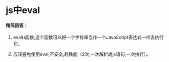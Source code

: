 # js中eval

#### 精简回答：

1. eval()函数,这个函数可以把一个字符串当作一个JavaScript表达式一样去执行它。

2. 应该避免使用eval,不安全,耗性能（2次,一次解析成js语句,一次执行）。
